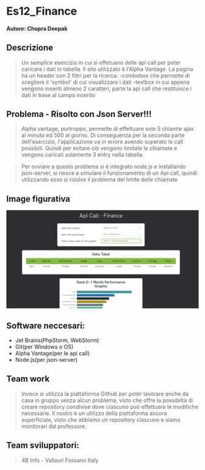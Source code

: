 # Es12_Finance

#### Autore: Chopra Deepak

## Descrizione
> Un semplice esercizio in cui si effetuano delle api call per poter caricare i dati in tabella. Il sito utilizzato è l'Alpha Vantage. La pagina ha un header con 2 filtri per la ricerca:
-combobox che permette di scegliere il 'symbol' di cui visualizzare i dati
-textbox in cui appena vengono inseriti almeno 2 caratteri, parte la api call che restituisce i dati in base al campo inserito 

## Problema - Risolto con Json Server!!!
>Alpha vantage, purtroppo, permette di effettuare solo 5 chiamte ajax al minuto ed 500 al giorno. Di conseguenza per la seconda parte dell'esercizio, l'applicazione va in errore avendo superato le call possibili. Quindi per evitare ciò vengono limitate le chiamate e vengono caricati solamente 3 entry nella tabella.

>Per ovviare a questo problema si è integrato node.js e installando json-server, si riesce a simulare il funzionamento di un Api call, quindi utilizzando esso si risolve il problema del limite delle chiamate

## Image figurativa
![imgFigurativa](imgEsempio.PNG)

## Software neccesari:
* Jet Brains(PhpStorm, WebStorm)
* Git(per Windows o OS)
* Alpha Vantage(per le api call)
* Node.js(per json-server)

## Team work
> Invece si utilizza la piattaforma Github per poter lavorare anche da casa in gruppo senza alcun problema, visto che offre la possibiltà di creare repository condivise dove ciascuno può effettuare le modifiche necessarie. Il nostro è un utilizzo della piattaforma ancora superficiale, visto che abbiamo un repository ciascuno e siamo monitorari dal professore.

## Team sviluppatori:
> 4B Info - Vallauri Fossano Italy